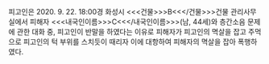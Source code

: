 피고인은 2020. 9. 22. 18:00경 화성시 <<<건물>>>B<<</건물>>>건물 관리사무실에서 피해자 <<<내국인이름>>>C<<</내국인이름>>>(남, 44세)와 층간소음 문제에 관한 대화 중, 피고인이 반말을 하였다는 이유로 피해자가 피고인의 멱살을 잡고 주먹으로 피고인의 턱 부위를 스치듯이 때리자 이에 대항하여 피해자의 멱살을 잡아 폭행하였다.